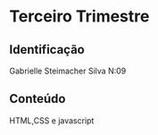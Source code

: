 # Terceiro Trimestre

## Identificação
Gabrielle Steimacher Silva N:09

## Conteúdo
HTML,CSS e javascript

